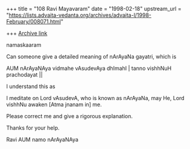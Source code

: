 +++
title = "108 Ravi Mayavaram"
date = "1998-02-18"
upstream_url = "https://lists.advaita-vedanta.org/archives/advaita-l/1998-February/008071.html"

+++
[Archive link](https://lists.advaita-vedanta.org/archives/advaita-l/1998-February/008071.html)

namaskaaram

Can someone give a detailed meaning of nArAyaNa gayatri, which is

AUM nArAyaNAya vidmahe vAsudevAya dhImahI |
tanno vishhNuH prachodayat ||

I understand this as

I meditate on Lord vAsudevA, who is known as
nArAyaNa, may He, Lord vishhNu awaken [Atma jnanam in] me.

Please correct me and give a rigorous explanation.

Thanks for your help.

Ravi
AUM namo nArAyaNAya

